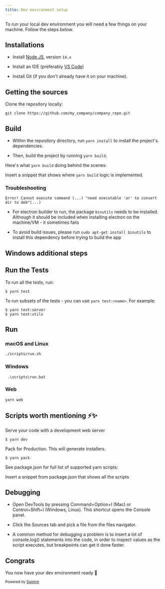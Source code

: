 ```yaml
---
title: Dev environment setup
---
```

To run your local dev environment you will need a few things on your machine. Follow the steps below.

## Installations

- Install [Node JS](https://nodejs.org/en/download/), version `14.x`

- Install an IDE (preferably [VS Code](https://code.visualstudio.com/))

- Install Git (if you don't already have it on your machine).

## Getting the sources

Clone the repository locally:

```
git clone https://github.com/my_company/company_repo.git
```

## Build

- Within the repository directory, run `yarn install` to install the project's dependencies.

- Then, build the project by running `yarn build`.

Here's what `yarn build` doing behind the scenes:

<SwmSnippetPlaceholder>

Insert a snippet that shows where `yarn build` logic is implemented.

</SwmSnippetPlaceholder>

### Troubleshooting

```
Error! Cannot execute command (...) "need executable 'ar' to convert dir to deb"(...)
```

- For electron builder to run, the package `binutils` needs to be installed. Although it should be included when installing electron on the machine/VM - it sometimes fails

- To avoid build issues, please run `sudo apt-get install binutils` to install this dependency before trying to build the app

## Windows additional steps

## Run the Tests

To run all the tests, run:

```
$ yarn test
```

To run subsets of the tests - you can use `yarn test:<name>`. For example:

```
$ yarn test:server
$ yarn test:utils
```

## Run

### macOS and Linux

```
./scripts/run.sh
```

### Windows

```
 .\scripts\run.bat
```

### Web

```
yarn web
```

## Scripts worth mentioning ⚡️✨

Serve your code with a development web server

```
$ yarn dev
```

Pack for Production. This will generate installers.

```
$ yarn pack
```

See package.json for full list of supported yarn scripts:

<SwmSnippetPlaceholder>

Insert a snippet from package.json that shows all the scripts

</SwmSnippetPlaceholder>

## Debugging

- Open DevTools by pressing Command+Option+I (Mac) or Control+Shift+I (Windows, Linux). This shortcut opens the Console panel.

- Click the Sources tab and pick a file from the files navigator.

- A common method for debugging a problem is to insert a lot of console.log() statements into the code, in order to inspect values as the script executes, but breakpoints can get it done faster.

## Congrats

You now have your dev environment ready 🎉

<SwmMeta version="3.0.0" repo-id="Z2l0aHViJTNBJTNBc21hcnQtbWlycm9yJTNBJTNBSWRpdFllZ2VyU3dpbW0=" repo-name="smart-mirror"><sup>Powered by [Swimm](https://staging.swimm.cloud/)</sup></SwmMeta>
